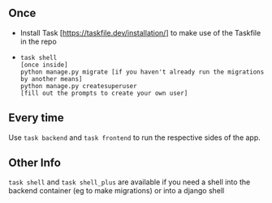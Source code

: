 ## Once
- Install Task [https://taskfile.dev/installation/] to make use of the Taskfile in the repo
- ```
  task shell
  [once inside]
  python manage.py migrate [if you haven't already run the migrations by another means]
  python manage.py createsuperuser
  [fill out the prompts to create your own user]
  ```

## Every time
Use `task backend` and `task frontend` to run the respective sides of the app.  

## Other Info
`task shell` and `task shell_plus` are available if you need a shell into the backend container (eg to make migrations) or into a django shell
